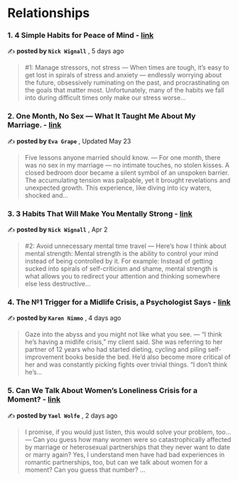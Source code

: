 
<h1>Relationships</h1>
<h3>1. 4 Simple Habits for Peace of Mind - <a href=https://medium.com/@nickwignall/4-simple-habits-for-peace-of-mind-f2517e7bb631?source=tag_page---------0-85--------------------2c16c186_ca8f_453f_a9b0_91fde7103e39-------17 target="_blank" rel="noopener noreferrer">link</a></h3>

✍️ **posted by `Nick Wignall`** , <date>5 days ago</date>

<blockquote>#1: Manage stressors, not stress —  When times are tough, it’s easy to get lost in spirals of stress and anxiety — endlessly worrying about the future, obsessively ruminating on the past, and procrastinating on the goals that matter most. Unfortunately, many of the habits we fall into during difficult times only make our stress worse…</blockquote>

<h3>2. One Month, No Sex — What It Taught Me About My Marriage. - <a href=https://medium.com/heart-affairs/one-month-no-sex-what-it-taught-me-about-my-marriage-915ce4dba5f7?source=tag_page---------1-85--------------------2c16c186_ca8f_453f_a9b0_91fde7103e39-------17 target="_blank" rel="noopener noreferrer">link</a></h3>

✍️ **posted by `Eva Grape`** , <date>Updated May 23</date>

<blockquote>Five lessons anyone married should know. —  For one month, there was no sex in my marriage — no intimate touches, no stolen kisses. A closed bedroom door became a silent symbol of an unspoken barrier. The accumulating tension was palpable, yet it brought revelations and unexpected growth. This experience, like diving into icy waters, shocked and…</blockquote>

<h3>3. 3 Habits That Will Make You Mentally Strong - <a href=https://medium.com/@nickwignall/3-habits-that-will-make-you-mentally-strong-4f7e95419a88?source=tag_page---------2-85--------------------2c16c186_ca8f_453f_a9b0_91fde7103e39-------17 target="_blank" rel="noopener noreferrer">link</a></h3>

✍️ **posted by `Nick Wignall`** , <date>Apr 2</date>

<blockquote>#2: Avoid unnecessary mental time travel —  Here’s how I think about mental strength: Mental strength is the ability to control your mind instead of being controlled by it. For example: Instead of getting sucked into spirals of self-criticism and shame, mental strength is what allows you to redirect your attention and thinking somewhere else less destructive…</blockquote>

<h3>4. The №1 Trigger for a Midlife Crisis, a Psychologist Says - <a href=https://medium.com/on-the-couch/the-1-trigger-for-a-midlife-crisis-a-psychologist-says-c0fbcf349981?source=tag_page---------3-85--------------------2c16c186_ca8f_453f_a9b0_91fde7103e39-------17 target="_blank" rel="noopener noreferrer">link</a></h3>

✍️ **posted by `Karen Nimmo`** , <date>4 days ago</date>

<blockquote>Gaze into the abyss and you might not like what you see. —  “I think he’s having a midlife crisis,” my client said. She was referring to her partner of 12 years who had started dieting, cycling and piling self-improvement books beside the bed. He’d also become more critical of her and was constantly picking fights over trivial things. “I don’t think he’s…</blockquote>

<h3>5. Can We Talk About Women’s Loneliness Crisis for a Moment? - <a href=https://medium.com/@yaelwolfe/can-we-talk-about-womens-loneliness-crisis-for-a-moment-18b89297a9c1?source=tag_page---------4-85--------------------2c16c186_ca8f_453f_a9b0_91fde7103e39-------17 target="_blank" rel="noopener noreferrer">link</a></h3>

✍️ **posted by `Yael Wolfe`** , <date>2 days ago</date>

<blockquote>I promise, if you would just listen, this would solve your problem, too… —  Can you guess how many women were so catastrophically affected by marriage or heterosexual partnerships that they never want to date or marry again? Yes, I understand men have had bad experiences in romantic partnerships, too, but can we talk about women for a moment? Can you guess that number? …</blockquote>

